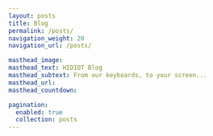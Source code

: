 ```yaml
---
layout: posts
title: Blog
permalink: /posts/
navigation_weight: 20
navigation_url: /posts/

masthead_image:
masthead_text: HIDIOT Blog
masthead_subtext: From our keyboards, to your screen...
masthead_url:
masthead_countdown:

pagination:
  enabled: true
  collection: posts
---
```

